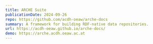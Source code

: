 ```yaml
---
title: ARCHE Suite
publicationDate: 2024-09-26
repo: https://github.com/acdh-oeaw/arche-docs
summary: A framework for building RDF-native data repositories.
url: https://acdh-oeaw.github.io/arche-docs/
demo: https://arche.acdh.oeaw.ac.at
---
```


